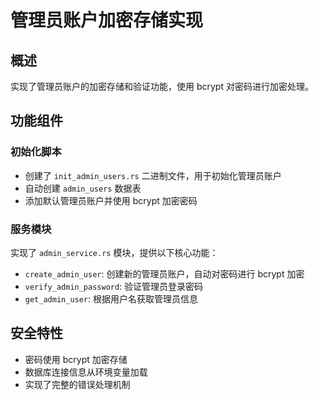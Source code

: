 # 管理员账户加密存储实现

## 概述

实现了管理员账户的加密存储和验证功能，使用 bcrypt 对密码进行加密处理。

## 功能组件

### 初始化脚本

- 创建了 `init_admin_users.rs` 二进制文件，用于初始化管理员账户
- 自动创建 `admin_users` 数据表
- 添加默认管理员账户并使用 bcrypt 加密密码

### 服务模块

实现了 `admin_service.rs` 模块，提供以下核心功能：

- `create_admin_user`: 创建新的管理员账户，自动对密码进行 bcrypt 加密
- `verify_admin_password`: 验证管理员登录密码
- `get_admin_user`: 根据用户名获取管理员信息

## 安全特性

- 密码使用 bcrypt 加密存储
- 数据库连接信息从环境变量加载
- 实现了完整的错误处理机制
